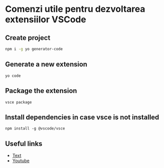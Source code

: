 # Comenzi utile pentru dezvoltarea extensiilor VSCode

## Create project
```bash
npm i -g yo generator-code
```

## Generate a new extension
```
yo code
```

## Package the extension
```
vsce package
```

## Install dependencies in case vsce is not installed
```
npm install -g @vscode/vsce
```

## Useful links
- [Text](https://medium.com/@sanik.bajracharya/vscode-how-to-create-your-own-extension-pack-483385644c29)
- [Youtube](https://www.youtube.com/watch?v=DvNXEBxO3YQ&t=130s&ab_channel=codeSTACKr)

